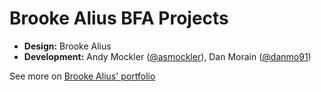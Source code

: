 # Brooke Alius BFA Projects

* **Design:** Brooke Alius
* **Development:** Andy Mockler ([@asmockler](https://github.com/asmockler)), Dan Morain ([@danmo91](https://github.com/danmo91))

See more on [Brooke Alius' portfolio](https://brookealius.myportfolio.com/ocd-understood-bfa-capstone)
